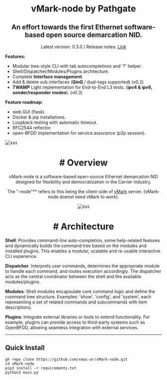 <h1 align="center">vMark-node by Pathgate</h1>
<h2 align="center">An effort towards the first Ethernet software-based open source demarcation NID.</h2>

<p align="center">Latest version: 0.3.0 / Release notes: <a href="https://github.com/xmas-ar/vMark-node/blob/public/docs/base/release_notes.md">Link</a> </p>

**Features:**
- Modular tree-style CLI with tab autocompletions and '?' helper.
- Shell/Dispatcher/Modules/Plugins architecture.
- Complete **Interface management**.
- Add & delete sub.interfaces (**QinQ** / dual-tags supported) (v0.2)
- **TWAMP** Light implementation for End-to-End L3 tests. (**ipv4 & ipv6, sender/responder modes**). (v0.3)

**Feature roadmap:**
 - web GUI (flask).
 - Docker & pip installations.
 - Loopback testing with automatic timeout.
 - RFC2544 reflector.
 - open-BFDD implementation for service assurance (p2p session).

<img src="https://github.com/user-attachments/assets/f03e03f7-961f-4c25-8ed4-d95991735c05" alt="xxx">
<h2 align="center"></h2>
<h1 align="center"># Overview</h1>

<p align="center">vMark-node is a software-based open-source Ethernet demarcation NID designed for flexibility and democratization in the Carrier industry.</p>

<p align="center">The "-node"** refers to this being the client-side of <a href="https://github.com/xmas-ar/vMark">vMark</a> server. (vMark-node doenst need vMark to work). </p>



<p align="center">
  <img src="https://github.com/user-attachments/assets/86b990c2-bbf9-472b-b2ef-cd1b0842d8c97" alt="xxx">
</p>

<h1 align="center"># Architecture</h1>

**Shell**:
Provides command-line auto-completion, some help-related features and dynamically builds the command tree based on the modules and installed plugins. This enables a modular, scalable and re-usable interactive CLI experience.

**Dispatcher**:
Interprets user commands, determines the appropriate module to handle each command, and routes execution accordingly. The dispatcher acts as the central coordinator between the shell and the available modules/plugins.

**Modules**:
Shell modules encapsulate core command logic and define the command tree structure. Examples: 'show', 'config', and 'system', each representing a set of related commands and subcommands with item descriptions.

**Plugins**:
Integrate external libraries or tools to extend functionality. For example, plugins can provide access to third-party systems such as OpenBFDD, allowing seamless integration with external services.


___

## Quick Install

```
gh repo clone https://github.com/xmas-ar/vMark-node.git
cd vMark-node
pip3 install -r requirements.txt
python3 main.py
